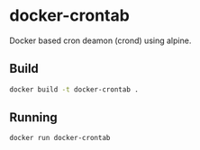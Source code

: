 # docker-crontab

Docker based cron deamon (crond) using alpine.

## Build

```bash
docker build -t docker-crontab .
```

## Running

```bash
docker run docker-crontab
```
